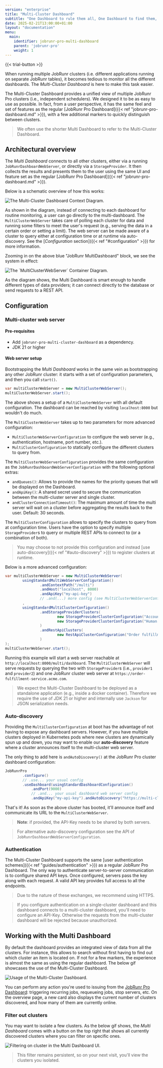 ```yaml
---
version: "enterprise"
title: "Multi-Cluster Dashboard"
subtitle: "One Dashboard to rule them all, One Dashboard to find them, One Dashboard to bring them all and from the database bind them."
date: 2025-02-21T13:00:00+01:00
layout: "documentation"
menu: 
  main: 
    identifier: jobrunr-pro-multi-dashboard
    parent: 'jobrunr-pro'
    weight: 1
---
```


{{< trial-button >}}

When running multiple JobRunr clusters (i.e. different applications running on separate JobRunr tables), it becomes tedious to monitor all the different  dashboards. The _Multi-Cluster Dashboard_ is here to make this task easier. 

The Multi-Cluster Dashboard provides a unified view of multiple JobRunr Pro clusters (i.e., independent schedulers). We designed it to be as easy to use as possible. In fact, from a user perspective, it has the same feel and set of features as the regular [JobRunr Pro Dashboard]({{< ref "jobrunr-pro-dashboard.md" >}}), with a few additional markers to quickly distinguish between clusters.

<!-- Monitoring multiple instances can get tiresome when running a lot of different JobRunr clusters, all running their own jobs, for instance when deploying multiple single-tenant SaaS applications. With the _Multi Dashboard_, your one-stop job shop, you can **monitor the health of all clusters at once** within one dashboard server. -->

> We often use the shorter Multi Dashboard to refer to the Multi-Cluster Dashboard.

## Architectural overview

The _Multi Dashboard_ connects to all other clusters, either via a running `JobRunrDashboardWebServer`, or directly via a `StorageProvider`. It then collects the results and presents them to the user using the same UI and feature set as the regular [JobRunr Pro Dashboard]({{< ref "jobrunr-pro-dashboard.md" >}}).

Below is a schematic overview of how this works:

![](/documentation/multi-dashboard-context.png "The Multi-Cluster Dashboard Context Diagram.")

As shown in the diagram, instead of connecting to each dashboard for routine monitoring, a user can go directly to the multi-dashboard. The `MultiClusterWebServer` takes care of polling each cluster for data and running some filters to meet the user's request (e.g., serving the data in a certain order or setting a limit). The web server can be made aware of a cluster to query either at configuration time or at runtime via auto-discovery. See the [_Configuration_ section]({{< ref "#configuration" >}}) for more information.

Zooming in on the above blue "JobRunr MultiDashboard" block, we see the system in effect:

![](/documentation/multi-dashboard-container.png "The `MultiClusterWebServer` Container Diagram.")

As the diagram shows, the Multi Dashboard is smart enough to handle different types of data providers; it can connect directly to the database or send requests to a REST API.

## Configuration

### Multi-cluster web server

#### Pre-requisites
* Add `jobrunr-pro-multi-cluster-dashboard` as a dependency.
* JDK 21 or higher

#### Web server setup

Bootstrapping the _Multi Dashboard_ works in the same vein as bootstrapping any other JobRunr cluster: it starts with a set of configuration parameters, and then you call `start()`.

```java
var multiClusterWebServer = new MultiClusterWebServer();
multiClusterWebServer.start();
```

The above shows a setup of a `MultiClusterWebServer` with all default configuration. The dashboard can be reached by visiting `localhost:8000` but wouldn't do much.

The `MultiClusterWebServer` takes up to two parameters for more advanced configuration:
* `MultiClusterWebServerConfiguration` to configure the web server (e.g., authentication, hostname, port number, etc.).
* `MultiClusterConfiguration` to statically configure the different clusters to query from.

The `MultiClusterWebServerConfiguration` provides the same configuration as the `JobRunrDashboardWebServerConfiguration` with the following optional extras:

- `andQueues()`: Allows to provide the names for the priority queues that will be displayed on the Dashboard.
- `andApiKey()`: A shared secret used to secure the communication between the multi-cluster server and single cluster. 
- `andClusterConnectionTimeout()`: The maximum amount of time the multi server will wait on a cluster before aggregating the results back to the user. Default: 30 seconds.

The `MultiClusterConfiguration` allows to specify the clusters to query from at configuration time. Users have the option to specify multiple `StorageProvider`s to query or multiple REST APIs to connect to (or a combination of both).

> You may choose to not provide this configuration and instead [use auto-discovery]({{< ref "#auto-discovery" >}}) to register clusters at runtime.

Below is a more advanced configuration:

```java
var multiClusterWebServer = new MultiClusterWebServer(
        usingStandardMultiWebServerConfiguration()
                .andContextPath("/multi")
                .andHost("localhost", 8000)
                .andApiKey("my-api-key")
                // .and(...) more config (see MultiClusterWebServerConfiguration's API)
        ,
        usingStandardMultiClusterConfiguration()
                .andStorageProviderClusters(
                        new StorageProviderClusterConfiguration("Accounting", provider1),
                        new StorageProviderClusterConfiguration("Human Resources", provider2)
                )
                .andRestApiClusters(
                        new RestApiClusterConfiguration("Order fulfillment", "https://order-fulfillment-service.acme.com")
                )
);
multiClusterWebServer.start();
```

Running this example will start a web server reachable at `http://localhost:8000/multi/dashboard`. The `MultiClusterWebServer` will serve requests by querying the two with `StorageProvider`s (i.e., `provider1` and `provider2`) and one JobRunr cluster web server at `https://order-fulfillment-service.acme.com`.

> We expect the Multi-Cluster Dashboard to be deployed as a standalone application (e.g., inside a docker container). Therefore we require the use of JDK 21 or higher and internally use `Jackson` for JSON serialization needs.

### Auto-discovery

Providing the `MultiClusterConfiguration` at boot has the advantage of not having to expose any dashboard servers. However, if you have multiple clusters deployed in Kubernetes pods where new clusters are dynamically spun up and down, you may want to enable our **auto-discovery** feature where a cluster announces itself to the multi-cluster web server.

The only thing to add here is `andAutoDiscovery()` at the JobRunr Pro cluster dashboard configuration:

```java
JobRunrPro
        .configure()
        // .use... your usual config
        .useDashboard(usingStandardDashboardConfiguration()
            .andPort(9000)
            // .and... your usual dashboard web server config
            .andApiKey("my-api-key").andAutoDiscovery("https://multi-cluster.acme.com/multi", "Order fulfillment service")
```

That's it! As soon as the above cluster has booted, it'll announce itself and communicate its URL to the `MultiClusterWebServer`.

> **Note**: if provided, the API-Key needs to be shared by both servers.

> For alternative auto-discovery configuration see the API of `JobRunrDashboardWebServerConfiguration`.


### Authentication

The Multi-Cluster Dashboard supports the same [user authentication schemes]({{< ref "guides/authentication" >}}) as a regular JobRunr Pro Dashboard. The only way to authenticate server-to-server communication is to configure shared API keys. Once configured, servers pass the key along with each request. A valid API key provides full access to all the endpoints.

> Due to the nature of these exchanges, we recommend using HTTPS.

> If you configure authentication on a single-cluster dashboard and this dashboard connects to a multi-cluster dashboard, you'll need to configure an API-Key. Otherwise the requests from the multi-cluster dashboard will be rejected because unauthorized.

## Working with the Multi Dashboard

By default the dashboard provides an integrated view of data from all the clusters. For instance, this allows to search without first having to find out which cluster an item is located on. If not for a few markers, the experience is almost the same as using the regular dashboard. The below gif showcases the use of the Multi-Cluster Dashboard.

![](/documentation/multi-cluster-dashboard.gif "Usage of the Multi-Cluster Dashboard.")

You can perform any action you're used to issuing from the [JobRunr Pro Dashboard](/en/documentation/pro/jobrunr-pro-dashboard): triggering recurring jobs, requeueing jobs, stop servers, etc. On the overview page, a new card also displays the current number of clusters discovered, and how many of them are currently online.

### Filter out clusters

You may want to isolate a few clusters. As the below gif shows, the _Multi Dashboard_ comes with a button on the top right that shows all currently discovered clusters where you can filter on specific ones. 

![](/documentation/multi-cluster-dashboard-filter.gif "Filtering on cluster in the Multi Dashboard UI.")

> This filter remains persistent, so on your next visit, you'll view the clusters you isolated.
